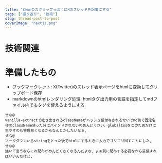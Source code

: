 ```yaml
---
title: "ZennのスクラップっぽくにXのスレッドを記事にする"
tags: ["振り返り", "技術"]
slug: thread-post-to-post
coverImage: "nextjs.png"
---
```


# 技術関連

# 準備したもの
- ブックマークレット: X(Twitter)のスレッド表示ページをhtmlに変換してクリップボード保存
- markdownのhtmlレンダリング処理: htmlタグ出力用の言語を指定してmdファイル内でもタグを使えるようにする

```threadToPost
せな@
vanilla-extractで吐き出されるclassNameがハッシュ値付与されるせいでmd側で固定名称のclassName使った時にバインドされないのめんどくさい、globalCssをこのためだけに生やすのも管理怠くなるからなんとかしたいなぁ,
せな@
マークダウンからstringをとった後でhtmlにするときに人力でゴリゴリ回すことにした,
せな@
強いて言うならこれ配布がめんどくさくなるんだよな、まぁ別に配布する必要なから妥協すればいいんだけど,
```

